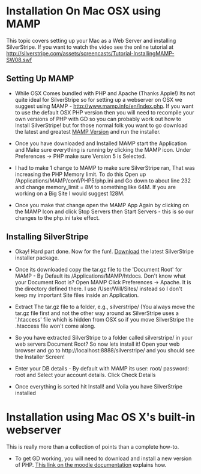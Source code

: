 # Installation On Mac OSX using MAMP

This topic covers setting up your Mac as a Web Server and installing SilverStripe. If you want to watch the video see the online tutorial at http://silverstripe.com/assets/screencasts/Tutorial-InstallingMAMP-SW08.swf

## Setting Up MAMP
 
*  While OSX Comes bundled with PHP and Apache (Thanks Apple!) Its not quite ideal for SilverStripe so for setting up a webserver on OSX we suggest using MAMP - http://www.mamp.info/en/index.php. If you want to use the default OSX PHP version then you will need to recompile your own versions of PHP with GD so you can probably work out how to Install SilverStripe! but for those normal folk you want to go download the latest and greatest [MAMP Version](http://www.mamp.info/en/download.html) and run the installer.

*  Once you have downloaded and Installed MAMP start the Application and Make sure everything is running by clicking the MAMP icon. Under Preferences -> PHP make sure Version 5 is Selected.

*  I had to make 1 change to MAMP to make sure SilverStripe ran, That was increasing the PHP Memory limit. To do this Open up /Applications/MAMP/conf/PHP5/php.ini and Go down to about line 232 and change memory_limit = 8M to something like 64M. If you are working on a Big Site I would suggest 128M.

*  Once you make that change open the MAMP App Again by clicking on the MAMP Icon and click Stop Servers then Start Servers - this is so our changes to the php.ini take effect.
## Installing SilverStripe

*  Okay! Hard part done. Now for the fun!. [Download](http://silverstripe.org/download) the latest SilverStripe installer package.
 
*  Once its downloaded copy the tar.gz file to the 'Document Root' for MAMP - By Default its /Applications/MAMP/htdocs. Don't know what your Document Root is? Open MAMP Click Preferences -> Apache. It is the directory defined there. I use /User/Will/Sites/ instead so I don't keep my important Site files inside an Application. 

*  Extract The tar.gz file to a folder, e.g., silverstripe/ (You always move the tar.gz file first and not the other way around as SilverStripe uses a '.htaccess' file which is hidden from OSX so if you move SilverStripe the .htaccess file won't come along.

*  So you have extracted SilverStripe to a folder called silverstripe/ in your web servers Document Root? So now lets install it! Open your web browser and go to http://localhost:8888/silverstripe/ and you should see the Installer Screen!

*  Enter your DB details - By default with MAMP its user: root/ password: root and Select your account details. Click Check Details

*  Once everything is sorted hit Install! and Voila you have SilverStripe installed 

# Installation using Mac OS X's built-in webserver

This is really more than a collection of points than a complete how-to.

*  To get GD working, you will need to download and install a new version of PHP.  [This link on the moodle documentation](http://docs.moodle.org/en/Step_by_Step_Installation_on_a_Mac_OS_X_10.5_Server#Install_the_GD_Library_on_the_Mac_OS_X_10.5_Server) explains how.
